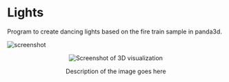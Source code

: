 # Lights

Program to create dancing lights based on the fire train sample in panda3d.

![screenshot](images/0000.png)

<div style="text-align: center;">
  <img src="images/0000.png" alt="Screenshot of 3D visualization">
  <p style="text-align: center;">Description of the image goes here</p>
</div>